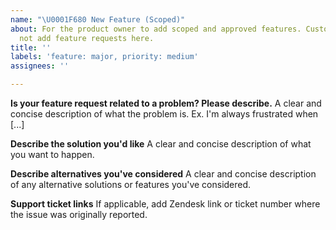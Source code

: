 ```yaml
---
name: "\U0001F680 New Feature (Scoped)"
about: For the product owner to add scoped and approved features. Customers should
  not add feature requests here.
title: ''
labels: 'feature: major, priority: medium'
assignees: ''

---
```


**Is your feature request related to a problem? Please describe.**
A clear and concise description of what the problem is. Ex. I'm always frustrated when [...]

**Describe the solution you'd like**
A clear and concise description of what you want to happen.

**Describe alternatives you've considered**
A clear and concise description of any alternative solutions or features you've considered.

**Support ticket links**
If applicable, add Zendesk link or ticket number where the issue was originally reported.
